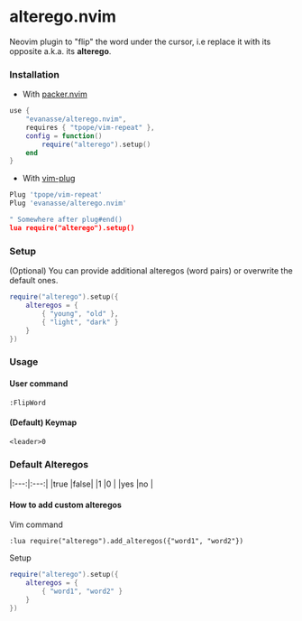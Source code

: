 # alterego.nvim
Neovim plugin to "flip" the word under the cursor, i.e replace it with its opposite a.k.a. its **alterego**.

### Installation
-   With [packer.nvim](https://github.com/wbthomason/packer.nvim)
```lua
use {
    "evanasse/alterego.nvim",
    requires { "tpope/vim-repeat" },
    config = function()
        require("alterego").setup()
    end
}
```
-   With [vim-plug](https://github.com/junegunn/vim-plug)
```lua
Plug 'tpope/vim-repeat'
Plug 'evanasse/alterego.nvim'

" Somewhere after plug#end()
lua require("alterego").setup()
```

### Setup
(Optional) You can provide additional alteregos (word pairs) or overwrite the default ones.
```lua
require("alterego").setup({
    alteregos = {
        { "young", "old" },
        { "light", "dark" }
    }
})
```

### Usage
#### User command
```vim
:FlipWord
```
#### (Default) Keymap
```vim
<leader>0
```

### Default Alteregos
|:---:|:---:|
|true |false|
|1    |0    |
|yes  |no   |

#### How to add custom alteregos
Vim command
```vim
:lua require("alterego").add_alteregos({"word1", "word2"})
```
Setup
```lua
require("alterego").setup({
    alteregos = {
        { "word1", "word2" }
    }
})
```

